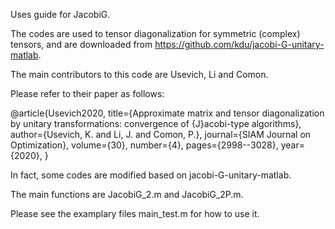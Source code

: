 
Uses guide for JacobiG.

The codes are used to tensor diagonalization for symmetric (complex) tensors,
and are downloaded from https://github.com/kdu/jacobi-G-unitary-matlab.

The main contributors to this code are Usevich, Li and Comon.

Please refer to their paper as follows:

@article{Usevich2020,
   title={Approximate matrix and tensor diagonalization by unitary transformations: convergence of {J}acobi-type algorithms},
   author={Usevich, K. and Li, J. and Comon, P.},
   journal={SIAM Journal on Optimization},
   volume={30},
   number={4},
   pages={2998--3028},
   year={2020},
}

In fact, some codes are modified based on jacobi-G-unitary-matlab.

The main functions are JacobiG_2.m and JacobiG_2P.m. 

Please see the examplary files main_test.m for how to use it. 
